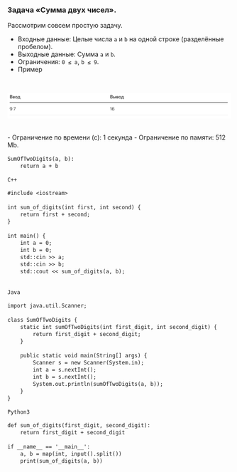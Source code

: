 ### Задача «Сумма двух чисел».
Рассмотрим совсем простую задачу.

- Входные данные: Целые числа `a` и `b` на одной строке (разделённые пробелом).
- Выходные данные: Сумма `a` и `b`. 
- Ограничения: `0 ≤ a`, `b ≤ 9`.
- Пример
<br/>

![img.png](content/img.png)

<br/>
- Ограничение по времени (с): 1 секунда
- Ограничение по памяти: 512 Mb.

```
SumOfTwoDigits(a, b):
    return a + b
```

`C++`
```
#include <iostream>

int sum_of_digits(int first, int second) {
    return first + second;
}

int main() {
    int a = 0;
    int b = 0;
    std::cin >> a;
    std::cin >> b;
    std::cout << sum_of_digits(a, b);
    
```

`Java`
```
import java.util.Scanner;

class SumOfTwoDigits {
    static int sumOfTwoDigits(int first_digit, int second_digit) {
        return first_digit + second_digit;
    }

    public static void main(String[] args) {
        Scanner s = new Scanner(System.in);
        int a = s.nextInt();
        int b = s.nextInt();
        System.out.println(sumOfTwoDigits(a, b));
    }
}
```

`Python3`
```
def sum_of_digits(first_digit, second_digit):
    return first_digit + second_digit

if __name__ == '__main__':
    a, b = map(int, input().split())
    print(sum_of_digits(a, b))
```
